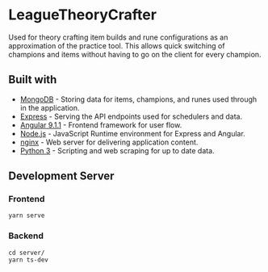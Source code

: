 # LeagueTheoryCrafter

Used for theory crafting item builds and rune configurations as an approximation of the practice tool. This allows quick switching of champions and items without having to go on the client for every champion.

## Built with 
* [MongoDB](https://www.mongodb.com/) - Storing data for items, champions, and runes used through in the application.
* [Express](https://expressjs.com/) - Serving the API endpoints used for schedulers and data.
* [Angular 9.1.1](https://angular.io/) - Frontend framework for user flow.
* [Node.js](https://nodejs.org/en/) - JavaScript Runtime environment for Express and Angular.
* [nginx](https://nginx.org/en/#basic_http_features) -  Web server for delivering application content.
* [Python 3](https://docs.python.org/3/) - Scripting and web scraping for up to date data.

## Development Server
### Frontend
```
yarn serve
```
### Backend
```
cd server/
yarn ts-dev
```


